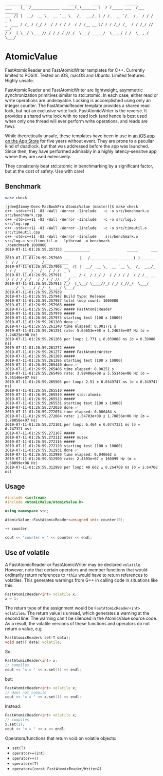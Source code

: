 ```
____________                 _____      ___    __      ______
___    |_  /_____________ ______(_)_______ |  / /_____ ___  /___  ______
__  /| |  __/  __ \_  __ `__ \_  /_  ___/_ | / /_  __ `/_  /_  / / /  _ \
_  ___ / /_ / /_/ /  / / / / /  / / /__ __ |/ / / /_/ /_  / / /_/ //  __/
/_/  |_\__/ \____//_/ /_/ /_//_/  \___/ _____/  \__,_/ /_/  \__,_/ \___/
```

# AtomicValue

FastAtomicReader and FastAtomicWriter templates for C++. Currently limited to
POSIX. Tested on iOS, macOS and Ubuntu. Limited features. Highly unsafe.

FastAtomicReader and FastAtomicWriter are lightweight, asymmetric
synchronization primitives similar to std::atomic. In each case, either read
or write operations are undelayable. Locking is accomplished using only an
integer counter. The FastAtomicReader template provides a shared read lock, but
not an exclusive write lock. FastAtomicWriter is the reverse. It provides a
shared write lock with no read lock (and hence is best used when only one
thread will ever perform write operations, and reads are few).

While theoretically unsafe, these templates have been in use in [an iOS app on
the App Store](https://itunes.apple.com/us/app/cpyn/id929721548?mt=8) for five
years without event. They are prone to a peculiar kind
of deadlock, but that was addressed before the app was launched. Since then,
they have performed admirably in a highly latency-sensitve app where they are
used extensively.

They consistenly beat std::atomic in benchmarking by a significant factor, but
at the cost of safety. Use with care!

## Benchmark

```bash
make check
```

```
[jdee@Jimmy-Dees-MacBookPro AtomicValue (master)]$ make check
c++ -std=c++11 -O3 -Wall -Werror -Iinclude   -c -o src/benchmark.o src/benchmark.cpp
c++ -std=c++11 -O3 -Wall -Werror -Iinclude   -c -o src/log.o src/log.cpp
c++ -std=c++11 -O3 -Wall -Werror -Iinclude   -c -o src/timeutil.o src/timeutil.cpp
c++ -std=c++11 -O3 -Wall -Werror -Iinclude    src/benchmark.o src/log.o src/timeutil.o  -lpthread -o benchmark
./benchmark 1000000
2019-07-11-01:26:59.257333 ____________                 _____      ___    __      ______
2019-07-11-01:26:59.257900 ___    |_  /_____________ ______(_)_______ |  / /_____ ___  /___  ______
2019-07-11-01:26:59.257906 __  /| |  __/  __ \_  __ `__ \_  /_  ___/_ | / /_  __ `/_  /_  / / /  _ \
2019-07-11-01:26:59.257911 _  ___ / /_ / /_/ /  / / / / /  / / /__ __ |/ / / /_/ /_  / / /_/ //  __/
2019-07-11-01:26:59.257915 /_/  |_\__/ \____//_/ /_/ /_//_/  \___/ _____/  \__,_/ /_/  \__,_/ \___/
2019-07-11-01:26:59.257939
2019-07-11-01:26:59.257947 Build type: Release
2019-07-11-01:26:59.257957 total loop count: 1000000
2019-07-11-01:26:59.257963 #####
2019-07-11-01:26:59.257967 ##### FastAtomicReader
2019-07-11-01:26:59.257970 #####
2019-07-11-01:26:59.257975 starting test (100 x 10000)
2019-07-11-01:26:59.261200 done ✅
2019-07-11-01:26:59.261240 time elapsed: 0.001771 s
2019-07-11-01:26:59.261251 rate: 5.64653e+08 ± 1.24625e+07 Hz (σ = 1.24625e+08 Hz)
2019-07-11-01:26:59.261266 per loop: 1.771 ± 0.039088 ns (σ = 0.39088 ns)
2019-07-11-01:26:59.261272 #####
2019-07-11-01:26:59.261277 ##### FastAtomicWriter
2019-07-11-01:26:59.261280 #####
2019-07-11-01:26:59.261286 starting test (100 x 10000)
2019-07-11-01:26:59.265440 done ✅
2019-07-11-01:26:59.265486 time elapsed: 0.00251 s
2019-07-11-01:26:59.265496 rate: 3.98406e+08 ± 5.55146e+06 Hz (σ = 5.55146e+07 Hz)
2019-07-11-01:26:59.265505 per loop: 2.51 ± 0.0349747 ns (σ = 0.349747 ns)
2019-07-11-01:26:59.265510 #####
2019-07-11-01:26:59.265519 ##### std::atomic
2019-07-11-01:26:59.265523 #####
2019-07-11-01:26:59.265531 starting test (100 x 10000)
2019-07-11-01:26:59.272030 done ✅
2019-07-11-01:26:59.272074 time elapsed: 0.006464 s
2019-07-11-01:26:59.272084 rate: 1.54703e+08 ± 1.78856e+06 Hz (σ = 1.78856e+07 Hz)
2019-07-11-01:26:59.272101 per loop: 6.464 ± 0.0747321 ns (σ = 0.747321 ns)
2019-07-11-01:26:59.272107 #####
2019-07-11-01:26:59.272112 ##### mutex
2019-07-11-01:26:59.272116 #####
2019-07-11-01:26:59.272120 starting test (100 x 10000)
2019-07-11-01:26:59.312931 done ✅
2019-07-11-01:26:59.312980 time elapsed: 0.040662 s
2019-07-11-01:26:59.312990 rate: 2.4593e+07 ± 160099 Hz (σ = 1.60099e+06 Hz)
2019-07-11-01:26:59.312998 per loop: 40.662 ± 0.264708 ns (σ = 2.64708 ns)
```

## Usage

```cpp
#include <iostream>
#include <AtomicValue/AtomicValue.h>

using namespace std;

AtomicValue::FastAtomicReader<unsigned int> counter(0);

++ counter;

cout << "counter = " << counter << endl;

```

## Use of volatile

A FastAtomicReader or FastAtomicWriter may be declared `volatile`. However, note
that certain operators and member functions that would ordinarily return
references to `*this` would have to return references to volatiles. This
generates warnings from G++ in calling code in situations like this:

```cpp
FastAtomicReader<int> volatile x;
x = 1;
```

The return type of the assignment would be `FastAtomicReader<int> volatile&`.
The return value is unread, which generates a warning at the second line. The
warning can't be silenced in the AtomicValue source code. As a result, the
volatile versions of these functions and operators do not return a value, e.g.

```cpp
FastAtomicReader& set(T data);
void set(T data) volatile;
```

So:

```cpp
FastAtomicReader<int> x;
// compiles
cout << "x = " << x.set(1) << endl;
```

but:

```cpp
FastAtomicReader<int> volatile x;
// does not compile
cout << "x = " << x.set(1) << endl;
```

Instead:

```cpp
FastAtomicReader<int> volatile x;
// compiles
x.set(1);
cout << "x = " << x << endl;
```

Operators/functions that return void on volatile objects:

- `set(T)`
- `operator+=(int)`
- `operator++()`
- `operator=(T)`
- `operator=(const FastAtomicReader/Writer&)`
